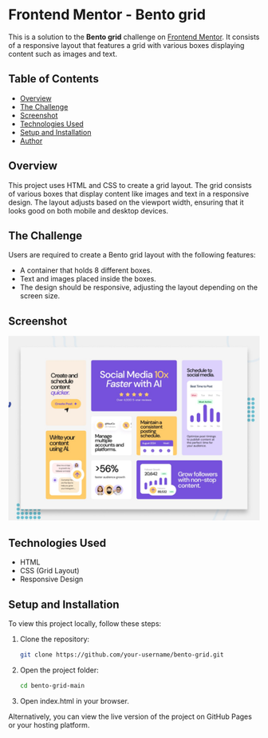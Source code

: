 # Frontend Mentor - Bento grid



This is a solution to the **Bento grid** challenge on [Frontend Mentor](https://www.frontendmentor.io/). It consists of a responsive layout that features a grid with various boxes displaying content such as images and text.

## Table of Contents

- [Overview](#overview)
- [The Challenge](#the-challenge)
- [Screenshot](#screenshot)
- [Technologies Used](#technologies-used)
- [Setup and Installation](#setup-and-installation)
- [Author](#author)

## Overview

This project uses HTML and CSS to create a grid layout. The grid consists of various boxes that display content like images and text in a responsive design. The layout adjusts based on the viewport width, ensuring that it looks good on both mobile and desktop devices.

## The Challenge

Users are required to create a Bento grid layout with the following features:
- A container that holds 8 different boxes.
- Text and images placed inside the boxes.
- The design should be responsive, adjusting the layout depending on the screen size.

## Screenshot

![Design preview for the Bento grid coding challenge](./preview.jpg)

## Technologies Used

- HTML
- CSS (Grid Layout)
- Responsive Design

## Setup and Installation

To view this project locally, follow these steps:

1. Clone the repository:
   ```bash
   git clone https://github.com/your-username/bento-grid.git
   ```
2. Open the project folder:
   ```bash
   cd bento-grid-main
   ```
3. Open index.html in your browser.

Alternatively, you can view the live version of the project on GitHub Pages or your hosting platform.
